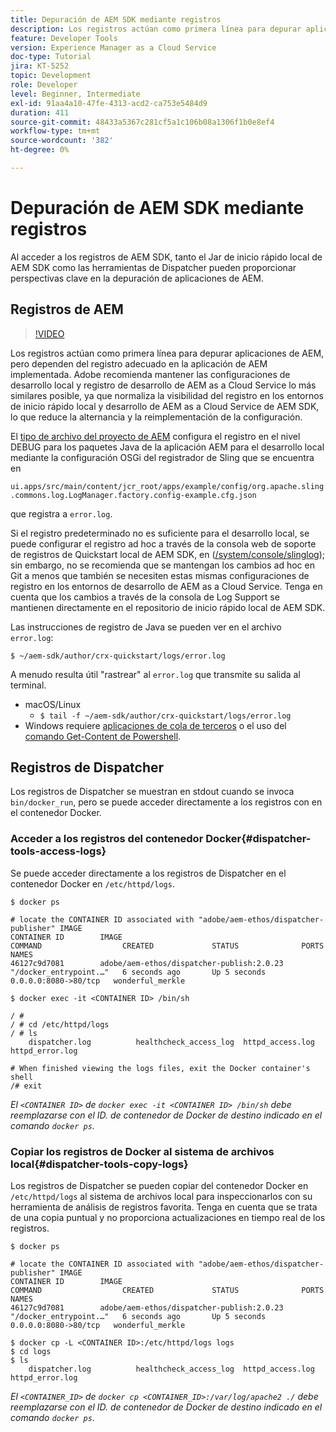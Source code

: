 ```yaml
---
title: Depuración de AEM SDK mediante registros
description: Los registros actúan como primera línea para depurar aplicaciones de AEM, pero dependen del registro adecuado en la aplicación de AEM implementada.
feature: Developer Tools
version: Experience Manager as a Cloud Service
doc-type: Tutorial
jira: KT-5252
topic: Development
role: Developer
level: Beginner, Intermediate
exl-id: 91aa4a10-47fe-4313-acd2-ca753e5484d9
duration: 411
source-git-commit: 48433a5367c281cf5a1c106b08a1306f1b0e8ef4
workflow-type: tm+mt
source-wordcount: '382'
ht-degree: 0%

---
```


# Depuración de AEM SDK mediante registros

Al acceder a los registros de AEM SDK, tanto el Jar de inicio rápido local de AEM SDK como las herramientas de Dispatcher pueden proporcionar perspectivas clave en la depuración de aplicaciones de AEM.

## Registros de AEM

>[!VIDEO](https://video.tv.adobe.com/v/38118?quality=12&learn=on&captions=spa)

Los registros actúan como primera línea para depurar aplicaciones de AEM, pero dependen del registro adecuado en la aplicación de AEM implementada. Adobe recomienda mantener las configuraciones de desarrollo local y registro de desarrollo de AEM as a Cloud Service lo más similares posible, ya que normaliza la visibilidad del registro en los entornos de inicio rápido local y desarrollo de AEM as a Cloud Service de AEM SDK, lo que reduce la alternancia y la reimplementación de la configuración.

El [tipo de archivo del proyecto de AEM](https://github.com/adobe/aem-project-archetype) configura el registro en el nivel DEBUG para los paquetes Java de la aplicación AEM para el desarrollo local mediante la configuración OSGi del registrador de Sling que se encuentra en

`ui.apps/src/main/content/jcr_root/apps/example/config/org.apache.sling.commons.log.LogManager.factory.config-example.cfg.json`

que registra a `error.log`.

Si el registro predeterminado no es suficiente para el desarrollo local, se puede configurar el registro ad hoc a través de la consola web de soporte de registros de Quickstart local de AEM SDK, en ([/system/console/slinglog](http://localhost:4502/system/console/slinglog)); sin embargo, no se recomienda que se mantengan los cambios ad hoc en Git a menos que también se necesiten estas mismas configuraciones de registro en los entornos de desarrollo de AEM as a Cloud Service. Tenga en cuenta que los cambios a través de la consola de Log Support se mantienen directamente en el repositorio de inicio rápido local de AEM SDK.

Las instrucciones de registro de Java se pueden ver en el archivo `error.log`:

```
$ ~/aem-sdk/author/crx-quickstart/logs/error.log
```

A menudo resulta útil &quot;rastrear&quot; al `error.log` que transmite su salida al terminal.

+ macOS/Linux
   + `$ tail -f ~/aem-sdk/author/crx-quickstart/logs/error.log`
+ Windows requiere [aplicaciones de cola de terceros](https://stackoverflow.com/questions/187587/a-windows-equivalent-of-the-unix-tail-command) o el uso del [comando Get-Content de Powershell](https://stackoverflow.com/a/46444596/133936).

## Registros de Dispatcher

Los registros de Dispatcher se muestran en stdout cuando se invoca `bin/docker_run`, pero se puede acceder directamente a los registros con en el contenedor Docker.

### Acceder a los registros del contenedor Docker{#dispatcher-tools-access-logs}

Se puede acceder directamente a los registros de Dispatcher en el contenedor Docker en `/etc/httpd/logs`.

```shell
$ docker ps

# locate the CONTAINER ID associated with "adobe/aem-ethos/dispatcher-publisher" IMAGE
CONTAINER ID        IMAGE                                       COMMAND                  CREATED             STATUS              PORTS                  NAMES
46127c9d7081        adobe/aem-ethos/dispatcher-publish:2.0.23   "/docker_entrypoint.…"   6 seconds ago       Up 5 seconds        0.0.0.0:8080->80/tcp   wonderful_merkle

$ docker exec -it <CONTAINER ID> /bin/sh

/ # 
/ # cd /etc/httpd/logs
/ # ls
    dispatcher.log          healthcheck_access_log  httpd_access.log        httpd_error.log

# When finished viewing the logs files, exit the Docker container's shell
/# exit
```

_El `<CONTAINER ID>` de `docker exec -it <CONTAINER ID> /bin/sh` debe reemplazarse con el ID. de contenedor de Docker de destino indicado en el comando `docker ps`._


### Copiar los registros de Docker al sistema de archivos local{#dispatcher-tools-copy-logs}

Los registros de Dispatcher se pueden copiar del contenedor Docker en `/etc/httpd/logs` al sistema de archivos local para inspeccionarlos con su herramienta de análisis de registros favorita. Tenga en cuenta que se trata de una copia puntual y no proporciona actualizaciones en tiempo real de los registros.

```shell
$ docker ps

# locate the CONTAINER ID associated with "adobe/aem-ethos/dispatcher-publisher" IMAGE
CONTAINER ID        IMAGE                                       COMMAND                  CREATED             STATUS              PORTS                  NAMES
46127c9d7081        adobe/aem-ethos/dispatcher-publish:2.0.23   "/docker_entrypoint.…"   6 seconds ago       Up 5 seconds        0.0.0.0:8080->80/tcp   wonderful_merkle

$ docker cp -L <CONTAINER ID>:/etc/httpd/logs logs 
$ cd logs
$ ls
    dispatcher.log          healthcheck_access_log  httpd_access.log        httpd_error.log
```

_El `<CONTAINER_ID>` de `docker cp <CONTAINER_ID>:/var/log/apache2 ./` debe reemplazarse con el ID. de contenedor de Docker de destino indicado en el comando `docker ps`._
